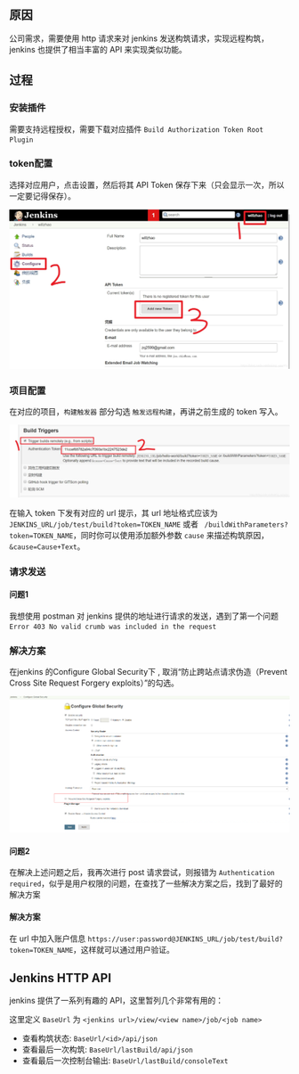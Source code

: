## 原因

公司需求，需要使用 http 请求来对 jenkins 发送构筑请求，实现远程构筑，jenkins 也提供了相当丰富的 API 来实现类似功能。


## 过程

### 安装插件

需要支持远程授权，需要下载对应插件 `Build Authorization Token Root Plugin`

### token配置

选择对应用户，点击设置，然后将其 API Token 保存下来（只会显示一次，所以一定要记得保存）。

![avator](../../pic/jenkins-user-token-config.jpg)

### 项目配置

在对应的项目，`构建触发器` 部分勾选 `触发远程构建`，再讲之前生成的 token 写入。

![avator](../../pic/jenkins-build-remote-trigger.jpg)

在输入 token 下发有对应的 url 提示，其 url 地址格式应该为 `JENKINS_URL/job/test/build?token=TOKEN_NAME` 或者 ` /buildWithParameters?token=TOKEN_NAME`，同时你可以使用添加额外参数 `cause` 来描述构筑原因， `&cause=Cause+Text`。

### 请求发送


#### 问题1

我想使用 postman 对 jenkins 提供的地址进行请求的发送，遇到了第一个问题 `Error 403 No valid crumb was included in the request`

### 解决方案

在jenkins 的Configure Global Security下 , 取消“防止跨站点请求伪造（Prevent Cross Site Request Forgery exploits）”的勾选。

![avator](../../pic/jennkins-prevent-croess.jpeg)


#### 问题2

在解决上述问题之后，我再次进行 post 请求尝试，则报错为 `Authentication required`，似乎是用户权限的问题，在查找了一些解决方案之后，找到了最好的解决方案

#### 解决方案

在 url 中加入账户信息 `https://user:password@JENKINS_URL/job/test/build?token=TOKEN_NAME`，这样就可以通过用户验证。



## Jenkins HTTP API

jenkins 提供了一系列有趣的 API，这里暂列几个非常有用的：

这里定义 `BaseUrl` 为 `<jenkins url>/view/<view name>/job/<job name>`

+ 查看构筑状态: `BaseUrl/<id>/api/json`
+ 查看最后一次构筑: `BaseUrl/lastBuild/api/json`
+ 查看最后一次控制台输出: `BaseUrl/lastBuild/consoleText`